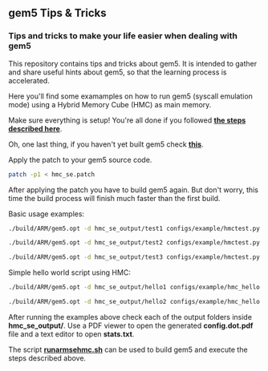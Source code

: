 ## gem5 Tips & Tricks
### **Tips and tricks to make your life easier when dealing with gem5**

This repository contains tips and tricks about gem5. It is intended to gather and share useful hints about gem5, so that the learning process is accelerated.

Here you'll find some examamples on how to run gem5 (syscall emulation mode) using a Hybrid Memory Cube (HMC) as main memory.

Make sure everything is setup! You're all done if you followed [**the steps described here**](../../../README.md).

Oh, one last thing, if you haven't yet built gem5 check [**this**](../../../doc/Gem5Basics.md).

Apply the patch to your gem5 source code.

```bash
patch -p1 < hmc_se.patch
```

After applying the patch you have to build gem5 again. But don't worry, this time the build process will finish much faster than the first build.

Basic usage examples:

```bash
./build/ARM/gem5.opt -d hmc_se_output/test1 configs/example/hmctest.py
```
```bash
./build/ARM/gem5.opt -d hmc_se_output/test2 configs/example/hmctest.py --enable-global-monitor --enable-link-monitor --arch=same
```
```bash
./build/ARM/gem5.opt -d hmc_se_output/test3 configs/example/hmctest.py --enable-global-monitor --enable-link-monitor --arch=mixed
```

Simple hello world script using HMC:

```bash
./build/ARM/gem5.opt -d hmc_se_output/hello1 configs/example/hmc_hello.py
```
```bash
./build/ARM/gem5.opt -d hmc_se_output/hello2 configs/example/hmc_hello.py --enable-global-monitor --enable-link-monitor
```

After running the examples above check each of the output folders inside **hmc_se_output/**. Use a PDF viewer to open the generated **config.dot.pdf** file and a text editor to open **stats.txt**.

The script [**runarmsehmc.sh**](../../../arch/arm/runarmsehmc.sh) can be used to build gem5 and execute the steps described above.
